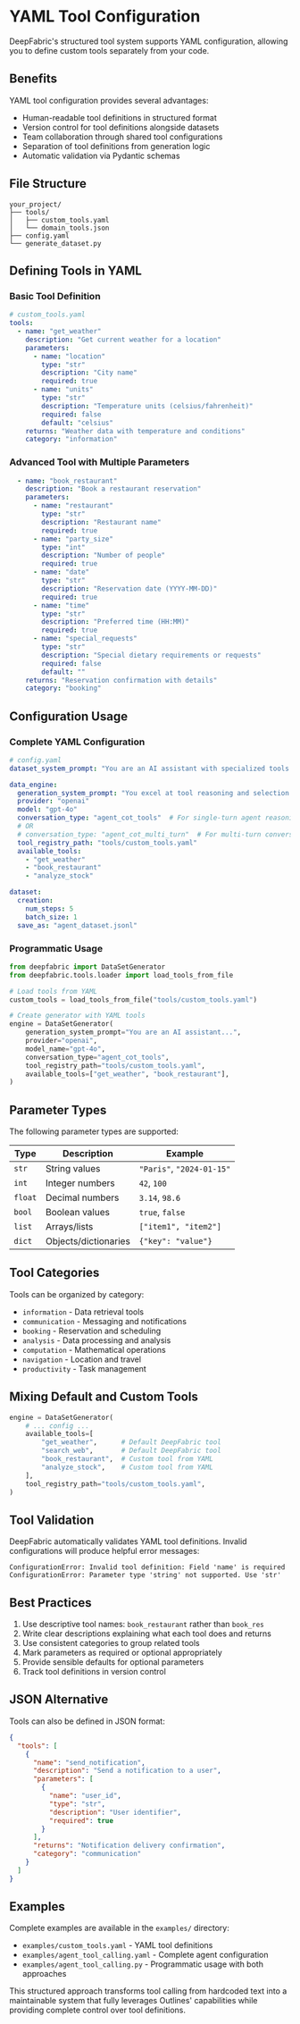 # YAML Tool Configuration

DeepFabric's structured tool system supports YAML configuration, allowing you to define custom tools separately from your code.

## Benefits

YAML tool configuration provides several advantages:

- Human-readable tool definitions in structured format
- Version control for tool definitions alongside datasets
- Team collaboration through shared tool configurations
- Separation of tool definitions from generation logic
- Automatic validation via Pydantic schemas

## File Structure

```
your_project/
├── tools/
│   ├── custom_tools.yaml
│   └── domain_tools.json
├── config.yaml
└── generate_dataset.py
```

## Defining Tools in YAML

### Basic Tool Definition

```yaml
# custom_tools.yaml
tools:
  - name: "get_weather"
    description: "Get current weather for a location"
    parameters:
      - name: "location"
        type: "str"
        description: "City name"
        required: true
      - name: "units"
        type: "str"
        description: "Temperature units (celsius/fahrenheit)"
        required: false
        default: "celsius"
    returns: "Weather data with temperature and conditions"
    category: "information"
```

### Advanced Tool with Multiple Parameters

```yaml
  - name: "book_restaurant"
    description: "Book a restaurant reservation"
    parameters:
      - name: "restaurant"
        type: "str"
        description: "Restaurant name"
        required: true
      - name: "party_size"
        type: "int"
        description: "Number of people"
        required: true
      - name: "date"
        type: "str"
        description: "Reservation date (YYYY-MM-DD)"
        required: true
      - name: "time"
        type: "str"
        description: "Preferred time (HH:MM)"
        required: true
      - name: "special_requests"
        type: "str"
        description: "Special dietary requirements or requests"
        required: false
        default: ""
    returns: "Reservation confirmation with details"
    category: "booking"
```

## Configuration Usage

### Complete YAML Configuration

```yaml
# config.yaml
dataset_system_prompt: "You are an AI assistant with specialized tools."

data_engine:
  generation_system_prompt: "You excel at tool reasoning and selection."
  provider: "openai"
  model: "gpt-4o"
  conversation_type: "agent_cot_tools"  # For single-turn agent reasoning
  # OR
  # conversation_type: "agent_cot_multi_turn"  # For multi-turn conversations
  tool_registry_path: "tools/custom_tools.yaml"
  available_tools:
    - "get_weather"
    - "book_restaurant"
    - "analyze_stock"

dataset:
  creation:
    num_steps: 5
    batch_size: 1
  save_as: "agent_dataset.jsonl"
```

### Programmatic Usage

```python
from deepfabric import DataSetGenerator
from deepfabric.tools.loader import load_tools_from_file

# Load tools from YAML
custom_tools = load_tools_from_file("tools/custom_tools.yaml")

# Create generator with YAML tools
engine = DataSetGenerator(
    generation_system_prompt="You are an AI assistant...",
    provider="openai",
    model_name="gpt-4o",
    conversation_type="agent_cot_tools",
    tool_registry_path="tools/custom_tools.yaml",
    available_tools=["get_weather", "book_restaurant"],
)
```

## Parameter Types

The following parameter types are supported:

| Type | Description | Example |
|------|-------------|---------|
| `str` | String values | `"Paris"`, `"2024-01-15"` |
| `int` | Integer numbers | `42`, `100` |
| `float` | Decimal numbers | `3.14`, `98.6` |
| `bool` | Boolean values | `true`, `false` |
| `list` | Arrays/lists | `["item1", "item2"]` |
| `dict` | Objects/dictionaries | `{"key": "value"}` |

## Tool Categories

Tools can be organized by category:

- `information` - Data retrieval tools
- `communication` - Messaging and notifications
- `booking` - Reservation and scheduling
- `analysis` - Data processing and analysis
- `computation` - Mathematical operations
- `navigation` - Location and travel
- `productivity` - Task management

## Mixing Default and Custom Tools

```python
engine = DataSetGenerator(
    # ... config ...
    available_tools=[
        "get_weather",      # Default DeepFabric tool
        "search_web",       # Default DeepFabric tool
        "book_restaurant",  # Custom tool from YAML
        "analyze_stock",    # Custom tool from YAML
    ],
    tool_registry_path="tools/custom_tools.yaml",
)
```

## Tool Validation

DeepFabric automatically validates YAML tool definitions. Invalid configurations will produce helpful error messages:

```
ConfigurationError: Invalid tool definition: Field 'name' is required
ConfigurationError: Parameter type 'string' not supported. Use 'str'
```

## Best Practices

1. Use descriptive tool names: `book_restaurant` rather than `book_res`
2. Write clear descriptions explaining what each tool does and returns
3. Use consistent categories to group related tools
4. Mark parameters as required or optional appropriately
5. Provide sensible defaults for optional parameters
6. Track tool definitions in version control

## JSON Alternative

Tools can also be defined in JSON format:

```json
{
  "tools": [
    {
      "name": "send_notification",
      "description": "Send a notification to a user",
      "parameters": [
        {
          "name": "user_id",
          "type": "str",
          "description": "User identifier",
          "required": true
        }
      ],
      "returns": "Notification delivery confirmation",
      "category": "communication"
    }
  ]
}
```

## Examples

Complete examples are available in the `examples/` directory:

- `examples/custom_tools.yaml` - YAML tool definitions
- `examples/agent_tool_calling.yaml` - Complete agent configuration
- `examples/agent_tool_calling.py` - Programmatic usage with both approaches

This structured approach transforms tool calling from hardcoded text into a maintainable system that fully leverages Outlines' capabilities while providing complete control over tool definitions.